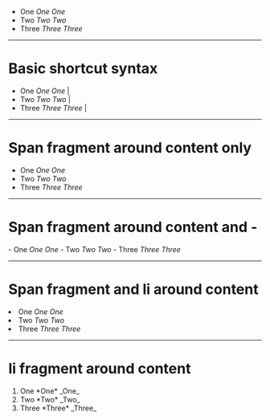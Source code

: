 



- One *One* _One_
- Two *Two* _Two_
- Three *Three* _Three_

---

# Basic shortcut syntax

- One *One* _One_ |
- Two *Two* _Two_ |
- Three *Three* _Three_ |

---

# Span fragment around content only

- <span class="fragment">One *One* _One_</span>
- <span class="fragment">Two *Two* _Two_</span>
- <span class="fragment">Three *Three* _Three_</span>

---

# Span fragment around content and -

<span class="fragment">- One *One* _One_</span>
<span class="fragment">- Two *Two* _Two_</span>
<span class="fragment">- Three *Three* _Three_</span>

---

# Span fragment and li around content

<span class="fragment"><li>One *One* _One_</li></span>
<span class="fragment"><li> Two *Two* _Two_</li></span>
<span class="fragment"><li> Three *Three* _Three_</li></span>

---


# li fragment around content

<ol>
<li class="fragment">One *One* _One_</li>
<li class="fragment">Two *Two* _Two_</li>
<li class="fragment">Three *Three* _Three_</li>
</ol>

